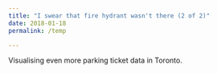 ```yaml
---
title: "I swear that fire hydrant wasn't there (2 of 2)"
date: 2018-01-18
permalink: /temp

---
```


Visualising even more parking ticket data in Toronto.
